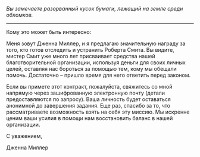 _Вы замечаете разорванный кусок бумаги, лежащий на земле среди обломков._

---

Кому это может быть интересно:

Меня зовут Дженна Миллер, и я предлагаю значительную награду за того, кто готов отследить и устранить Роберта Смита. Вы видите, мистер Смит уже много лет присваивает средства нашей благотворительной организации, используя деньги для своих личных целей, оставляя нас бороться за помощью тем, кому мы обещали помочь. Достаточно – пришло время для него ответить перед законом.

Если вы примете этот контракт, пожалуйста, свяжитесь со мной напрямую через зашифрованную электронную почту (детали предоставляются по запросу). Ваша личность будет оставаться анонимной до завершения задания. Еще раз, спасибо за то, что рассматриваете возможность взять на себя эту миссию. Мы искренне ценим ваши усилия в помощи нам восстановить баланс в нашей организации.

С уважением,

Дженна Миллер
